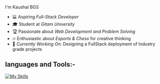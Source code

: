 I'm Kaushal BGS

- 💻 Aspiring *Full-Stack Developer*
- 🎓 Student at *Gitam University*
- 🏆 Passionate about *Web Development and Problem Solving*
- 🔥 Enthusiastic about *Esports & Chess* for creative thinking
- 🎯 *Currently Working On:* Designing a FullStack deployment of Industry grade projects

 ## languages and Tools:-
[![My Skills](https://skillicons.dev/icons?i=html,css,js,react,java,py,c,tailwind,postgres,mongodb,nodejs,express,git,github,mysql)](https://skillicons.dev)

<!-- <p align="left"> <img src="https://komarev.com/ghpvc/?username=vivekkannamreddi&label=Profile%20views&color=000000&style=flat" alt="vivekkannamreddi" /> </p> -->

<!-- [![Vivek's github activity graph](https://github-readme-activity-graph.vercel.app/graph?username=vivekkannamreddi&theme=github-compact)](https://github.com/vivekkannamreddi/github-readme-activity-graph) -->

<!-- ![stats](https://github-readme-stats.vercel.app/api?username=vivekkannamreddi&show_icons=true&theme=dark) -->

<!--![Top Langs](https://github-readme-stats.vercel.app/api/top-langs/?username=vivekkannamreddi&langs_count=10&theme=dark) -->


<!--
**Kaushal-0902/Kaushal-0902** is a ✨ _special_ ✨ repository because its `README.md` (this file) appears on your GitHub profile.

Here are some ideas to get you started:

- 🔭 I’m currently working on ...
- 🌱 I’m currently learning ...
- 👯 I’m looking to collaborate on ...
- 🤔 I’m looking for help with ...
- 💬 Ask me about ...
- 📫 How to reach me: ...
- 😄 Pronouns: ...
- ⚡ Fun fact: ...
-->
